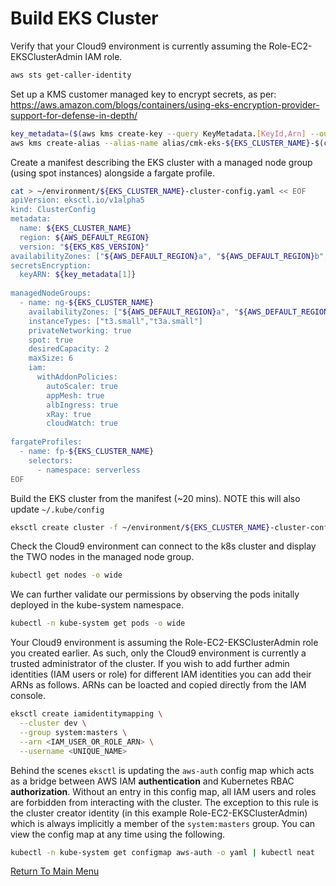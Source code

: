 # Build EKS Cluster

Verify that your Cloud9 environment is currently assuming the Role-EC2-EKSClusterAdmin IAM role.
```bash
aws sts get-caller-identity
```

Set up a KMS customer managed key to encrypt secrets, as per: https://aws.amazon.com/blogs/containers/using-eks-encryption-provider-support-for-defense-in-depth/
```bash
key_metadata=($(aws kms create-key --query KeyMetadata.[KeyId,Arn] --output text)) # [0]=KeyId [1]=Arn
aws kms create-alias --alias-name alias/cmk-eks-${EKS_CLUSTER_NAME}-$(cut -c-8 <<< ${key_metadata[0]}) --target-key-id ${key_metadata[1]}
```

Create a manifest describing the EKS cluster with a managed node group (using spot instances) alongside a fargate profile.
```bash
cat > ~/environment/${EKS_CLUSTER_NAME}-cluster-config.yaml << EOF
apiVersion: eksctl.io/v1alpha5
kind: ClusterConfig
metadata:
  name: ${EKS_CLUSTER_NAME}
  region: ${AWS_DEFAULT_REGION}
  version: "${EKS_K8S_VERSION}"
availabilityZones: ["${AWS_DEFAULT_REGION}a", "${AWS_DEFAULT_REGION}b", "${AWS_DEFAULT_REGION}c"]
secretsEncryption:
  keyARN: ${key_metadata[1]}
  
managedNodeGroups:
  - name: ng-${EKS_CLUSTER_NAME}
    availabilityZones: ["${AWS_DEFAULT_REGION}a", "${AWS_DEFAULT_REGION}b", "${AWS_DEFAULT_REGION}c"]
    instanceTypes: ["t3.small","t3a.small"]
    privateNetworking: true
    spot: true
    desiredCapacity: 2
    maxSize: 6
    iam:
      withAddonPolicies:
        autoScaler: true
        appMesh: true
        albIngress: true
        xRay: true
        cloudWatch: true
        
fargateProfiles:
  - name: fp-${EKS_CLUSTER_NAME}
    selectors:
      - namespace: serverless
EOF
```

Build the EKS cluster from the manifest (~20 mins). NOTE this will also update `~/.kube/config`
```bash
eksctl create cluster -f ~/environment/${EKS_CLUSTER_NAME}-cluster-config.yaml 
```

Check the Cloud9 environment can connect to the k8s cluster and display the TWO nodes in the managed node group.
```bash
kubectl get nodes -o wide
```

We can further validate our permissions by observing the pods initally deployed in the kube-system namespace.
```bash
kubectl -n kube-system get pods -o wide
```

Your Cloud9 environment is assuming the Role-EC2-EKSClusterAdmin role you created earlier.
As such, only the Cloud9 environment is currently a trusted administrator of the cluster.
If you wish to add further admin identities (IAM users or role) for different IAM identities you can add their ARNs as follows.
ARNs can be loacted and copied directly from the IAM console.
```bash
eksctl create iamidentitymapping \
  --cluster dev \
  --group system:masters \
  --arn <IAM_USER_OR_ROLE_ARN> \
  --username <UNIQUE_NAME>
```

Behind the scenes `eksctl` is updating the `aws-auth` config map which acts as a bridge between AWS IAM **authentication** and Kubernetes RBAC **authorization**.
Without an entry in this config map, all IAM users and roles are forbidden from interacting with the cluster.
The exception to this rule is the cluster creator identity (in this example Role-EC2-EKSClusterAdmin) which is always implicitly a member of the `system:masters` group.
You can view the config map at any time using the following.
```bash
kubectl -n kube-system get configmap aws-auth -o yaml | kubectl neat
```

[Return To Main Menu](/README.md)
